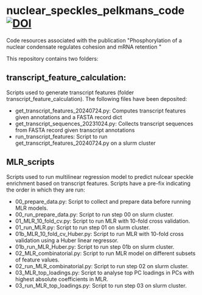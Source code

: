 # nuclear_speckles_pelkmans_code [![DOI](https://zenodo.org/badge/DOI/10.5281/zenodo.14082902.svg)](https://doi.org/10.5281/zenodo.14082902)
Code resources associated with the publication "Phosphorylation of a nuclear condensate regulates cohesion and mRNA retention "

This repository contains two folders:

## transcript_feature_calculation:
Scripts used to generate transcript features (folder transcript_feature_calculation). The following files have been deposited:
  - get_transcript_features_20240724.py: Computes transcript features given annotations and a FASTA record dict
  - get_transcript_sequences_20231024.py: Collects transcript sequences from FASTA record given transcript annotations
  - run_transcript_features: Script to run get_transcript_features_20240724.py on a slurm cluster

## MLR_scripts
Scripts used to run multilinear regression model to predict nulcear speckle enrichment based on transcript features. Scripts have a pre-fix indicating the order in which they are run:
  
  - 00_prepare_data.py: Script to collect and prepare data before running MLR models.
  - 00_run_prepare_data.py: Script to run step 00 on slurm cluster.
  - 01_MLR_10_fold_cv.py: Script to run MLR with 10-fold cross validation. 
  - 01_run_MLR.py: Script to run step 01 on slurm cluster.
  - 01b_MLR_10_fold_cv_Huber.py: Script to run MLR with 10-fold cross validation using a Huber linear regressor. 
  - 01b_run_MLR_Huber.py: Script to run step 01b on slurm cluster.
  - 02_MLR_combinatorial.py: Script to run MLR model on different subsets of feature values.
  - 02_run_MLR_combinatorial.py: Script to run step 02 on slurm cluster.
  - 03_MLR_top_loadings.py: Script to analyse top PC loadings in PCs with highest absolute coefficients in MLR.
  - 03_run_MLR_top_loadings.py: Script to run step 03 on slurm cluster.
